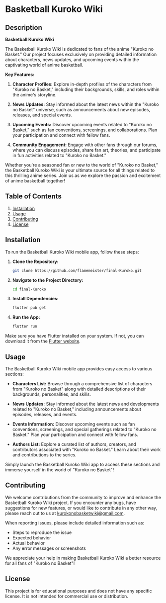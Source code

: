 # Basketball Kuroko Wiki

## Description

**Basketball Kuroko Wiki**

The Basketball Kuroko Wiki is dedicated to fans of the anime "Kuroko no Basket." Our project focuses exclusively on providing detailed information about characters, news updates, and upcoming events within the captivating world of anime basketball.

**Key Features:**

1. **Character Profiles:** Explore in-depth profiles of the characters from "Kuroko no Basket," including their backgrounds, skills, and roles within the anime's storyline.

2. **News Updates:** Stay informed about the latest news within the "Kuroko no Basket" universe, such as announcements about new episodes, releases, and special events.

3. **Upcoming Events:** Discover upcoming events related to "Kuroko no Basket," such as fan conventions, screenings, and collaborations. Plan your participation and connect with fellow fans.

4. **Community Engagement:** Engage with other fans through our forums, where you can discuss episodes, share fan art, theories, and participate in fun activities related to "Kuroko no Basket."

Whether you're a seasoned fan or new to the world of "Kuroko no Basket," the Basketball Kuroko Wiki is your ultimate source for all things related to this thrilling anime series. Join us as we explore the passion and excitement of anime basketball together!

## Table of Contents

1. [Installation](#installation)
2. [Usage](#usage)
3. [Contributing](#contributing)
4. [License](#license)

## Installation

To run the Basketball Kuroko Wiki mobile app, follow these steps:

1. **Clone the Repository:**
   ```bash
   git clone https://github.com/flamemeister/final-Kuroko.git
   ```

2. **Navigate to the Project Directory:**
   ```bash
   cd final-Kuroko
   ```

3. **Install Dependencies:**
   ```bash
   flutter pub get
   ```

4. **Run the App:**
   ```bash
   flutter run
   ```

Make sure you have Flutter installed on your system. If not, you can download it from the [Flutter website](https://flutter.dev/docs/get-started/install).

## Usage

The Basketball Kuroko Wiki mobile app provides easy access to various sections:

- **Characters List:** Browse through a comprehensive list of characters from "Kuroko no Basket" along with detailed descriptions of their backgrounds, personalities, and skills.

- **News Updates:** Stay informed about the latest news and developments related to "Kuroko no Basket," including announcements about episodes, releases, and events.

- **Events Information:** Discover upcoming events such as fan conventions, screenings, and special gatherings related to "Kuroko no Basket." Plan your participation and connect with fellow fans.

- **Authors List:** Explore a curated list of authors, creators, and contributors associated with "Kuroko no Basket." Learn about their work and contributions to the series.

Simply launch the Basketball Kuroko Wiki app to access these sections and immerse yourself in the world of "Kuroko no Basket"!

## Contributing

We welcome contributions from the community to improve and enhance the Basketball Kuroko Wiki project. If you encounter any bugs, have suggestions for new features, or would like to contribute in any other way, please reach out to us at [kurokonobasketwiki@gmail.com](mailto:kurokonobasketwiki@gmail.com).

When reporting issues, please include detailed information such as:

- Steps to reproduce the issue
- Expected behavior
- Actual behavior
- Any error messages or screenshots

We appreciate your help in making Basketball Kuroko Wiki a better resource for all fans of "Kuroko no Basket"!

## License

This project is for educational purposes and does not have any specific license. It is not intended for commercial use or distribution.
